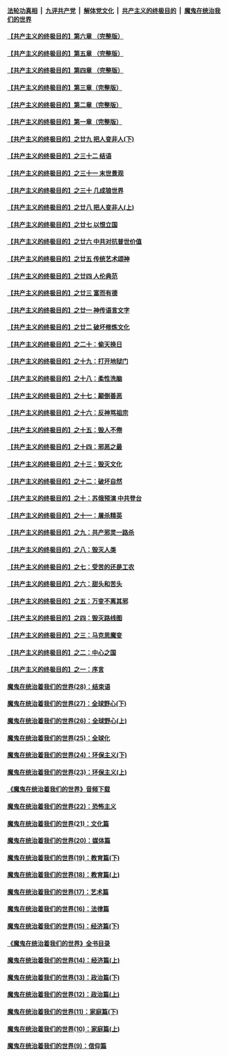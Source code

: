 ####  [法轮功真相](../../../../basic/blob/master/README.md?t=09270452) &nbsp;|&nbsp; [九评共产党](../../../../9ping.md/blob/master/README.md?t=09270452) &nbsp;|&nbsp; [解体党文化](../../../../jtdwh.md/blob/master/README.md?t=09270452)  &nbsp;|&nbsp; [共产主义的终极目的](../../../../gczydzjmd.md/blob/master/README.md?t=09270452) &nbsp;|&nbsp; [魔鬼在统治我们的世界](../../../../mgztzwmdsj.md/blob/master/README.md?t=09270452) 

#### [【共产主义的终极目的】第六章 （完整版）](../pages/nsc422/n11428913.md?t=09270452) 

#### [【共产主义的终极目的】第五章 （完整版）](../pages/nsc422/n11428912.md?t=09270452) 

#### [【共产主义的终极目的】第四章 （完整版）](../pages/nsc422/n11428907.md?t=09270452) 

#### [【共产主义的终极目的】第三章（完整版）](../pages/nsc422/n11428848.md?t=09270452) 

#### [【共产主义的终极目的】第二章（完整版）](../pages/nsc422/n11428831.md?t=09270452) 

#### [【共产主义的终极目的】第一章（完整版）](../pages/nsc422/n11417651.md?t=09270452) 

#### [【共产主义的终极目的】之廿九 把人变非人(下)](../pages/nsc422/n11344140.md?t=09270452) 

#### [【共产主义的终极目的】之三十二 结语](../pages/nsc422/n11360535.md?t=09270452) 

#### [【共产主义的终极目的】之三十一 末世景观](../pages/nsc422/n11351129.md?t=09270452) 

#### [【共产主义的终极目的】之三十 几成狼世界](../pages/nsc422/n11348280.md?t=09270452) 

#### [【共产主义的终极目的】之廿八 把人变非人(上)](../pages/nsc422/n11340492.md?t=09270452) 

#### [【共产主义的终极目的】之廿七 以恨立国](../pages/nsc422/n11336944.md?t=09270452) 

#### [【共产主义的终极目的】之廿六 中共对抗普世价值](../pages/nsc422/n11324785.md?t=09270452) 

#### [【共产主义的终极目的】之廿五 传统艺术颂神](../pages/nsc422/n11296396.md?t=09270452) 

#### [【共产主义的终极目的】之廿四 人伦典范](../pages/nsc422/n11296397.md?t=09270452) 

#### [【共产主义的终极目的】之廿三 富而有德](../pages/nsc422/n11283598.md?t=09270452) 

#### [【共产主义的终极目的】之廿一 神传语言文字](../pages/nsc422/n11263265.md?t=09270452) 

#### [【共产主义的终极目的】之廿二 破坏修炼文化](../pages/nsc422/n11245728.md?t=09270452) 

#### [【共产主义的终极目的】之二十：偷天换日](../pages/nsc422/n11238846.md?t=09270452) 

#### [【共产主义的终极目的】之十九：打开地狱门](../pages/nsc422/n11206376.md?t=09270452) 

#### [【共产主义的终极目的】之十八：柔性洗脑](../pages/nsc422/n11199994.md?t=09270452) 

#### [【共产主义的终极目的】之十七：颠倒善恶](../pages/nsc422/n11179782.md?t=09270452) 

#### [【共产主义的终极目的】之十六：反神骂祖宗](../pages/nsc422/n11166798.md?t=09270452) 

#### [【共产主义的终极目的】之十五：毁人不倦](../pages/nsc422/n11166792.md?t=09270452) 

#### [【共产主义的终极目的】之十四：邪恶之最](../pages/nsc422/n11150249.md?t=09270452) 

#### [【共产主义的终极目的】之十三：毁灭文化](../pages/nsc422/n11135227.md?t=09270452) 

#### [【共产主义的终极目的】之十二：破坏自然](../pages/nsc422/n11135214.md?t=09270452) 

#### [【共产主义的终极目的】之十：苏俄预演 中共登台](../pages/nsc422/n11118424.md?t=09270452) 

#### [【共产主义的终极目的】之十一：屠杀精英](../pages/nsc422/n11118442.md?t=09270452) 

#### [【共产主义的终极目的】之九：共产邪灵一路杀](../pages/nsc422/n11114139.md?t=09270452) 

#### [【共产主义的终极目的】之八：毁灭人类](../pages/nsc422/n11108503.md?t=09270452) 

#### [【共产主义的终极目的】之七：受苦的还是工农](../pages/nsc422/n11101809.md?t=09270452) 

#### [【共产主义的终极目的】之六：甜头和苦头](../pages/nsc422/n11096971.md?t=09270452) 

#### [【共产主义的终极目的】之五：万变不离其邪](../pages/nsc422/n11091285.md?t=09270452) 

#### [【共产主义的终极目的】之四：毁灭路线图](../pages/nsc422/n11086284.md?t=09270452) 

#### [【共产主义的终极目的】之三：马克思魔变](../pages/nsc422/n11061941.md?t=09270452) 

#### [【共产主义的终极目的】之二：中心之国](../pages/nsc422/n11047728.md?t=09270452) 

#### [【共产主义的终极目的】之一：序言](../pages/nsc422/n11086077.md?t=09270452) 

#### [魔鬼在统治着我们的世界(28)：结束语](../pages/nsc422/n10936246.md?t=09270452) 

#### [魔鬼在统治着我们的世界(27)：全球野心(下)](../pages/nsc422/n10928319.md?t=09270452) 

#### [魔鬼在统治着我们的世界(26)：全球野心(上)](../pages/nsc422/n10900318.md?t=09270452) 

#### [魔鬼在统治着我们的世界(25)：全球化](../pages/nsc422/n10788205.md?t=09270452) 

#### [魔鬼在统治着我们的世界(24)：环保主义(下)](../pages/nsc422/n10695307.md?t=09270452) 

#### [魔鬼在统治着我们的世界(23)：环保主义(上)](../pages/nsc422/n10688613.md?t=09270452) 

#### [《魔鬼在统治着我们的世界》音频下载](../pages/nsc422/n10635553.md?t=09270452) 

#### [魔鬼在统治着我们的世界(22)：恐怖主义](../pages/nsc422/n10614727.md?t=09270452) 

#### [魔鬼在统治着我们的世界(21)：文化篇](../pages/nsc422/n10597706.md?t=09270452) 

#### [魔鬼在统治着我们的世界(20)：媒体篇](../pages/nsc422/n10586579.md?t=09270452) 

#### [魔鬼在统治着我们的世界(19)：教育篇(下)](../pages/nsc422/n10564808.md?t=09270452) 

#### [魔鬼在统治着我们的世界(18)：教育篇(上)](../pages/nsc422/n10526970.md?t=09270452) 

#### [魔鬼在统治着我们的世界(17)：艺术篇](../pages/nsc422/n10499093.md?t=09270452) 

#### [魔鬼在统治着我们的世界(16)：法律篇](../pages/nsc422/n10485969.md?t=09270452) 

#### [魔鬼在统治着我们的世界(15)：经济篇(下)](../pages/nsc422/n10469975.md?t=09270452) 

#### [《魔鬼在统治着我们的世界》全书目录](../pages/nsc422/n10464261.md?t=09270452) 

#### [魔鬼在统治着我们的世界(14)：经济篇(上)](../pages/nsc422/n10457370.md?t=09270452) 

#### [魔鬼在统治着我们的世界(13)：政治篇(下)](../pages/nsc422/n10448270.md?t=09270452) 

#### [魔鬼在统治着我们的世界(12)：政治篇(上)](../pages/nsc422/n10444576.md?t=09270452) 

#### [魔鬼在统治着我们的世界(11)：家庭篇(下)](../pages/nsc422/n10440961.md?t=09270452) 

#### [魔鬼在统治着我们的世界(10)：家庭篇(上)](../pages/nsc422/n10435448.md?t=09270452) 

#### [魔鬼在统治着我们的世界(9)：信仰篇](../pages/nsc422/n10432159.md?t=09270452) 

